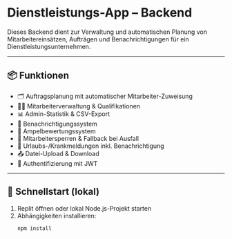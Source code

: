 # Dienstleistungs-App – Backend

Dieses Backend dient zur Verwaltung und automatischen Planung von Mitarbeitereinsätzen, Aufträgen und Benachrichtigungen für ein Dienstleistungsunternehmen.

---

## 📦 Funktionen

- 🗂 Auftragsplanung mit automatischer Mitarbeiter-Zuweisung
- 👨‍🔧 Mitarbeiterverwaltung & Qualifikationen
- 📊 Admin-Statistik & CSV-Export
- 🔔 Benachrichtigungssystem
- 🚦 Ampelbewertungssystem
- 🛑 Mitarbeitersperren & Fallback bei Ausfall
- 📅 Urlaubs-/Krankmeldungen inkl. Benachrichtigung
- 📤 Datei-Upload & Download
- 🔐 Authentifizierung mit JWT

---

## 🚀 Schnellstart (lokal)

1. Replit öffnen oder lokal Node.js-Projekt starten  
2. Abhängigkeiten installieren:
   ```bash
   npm install